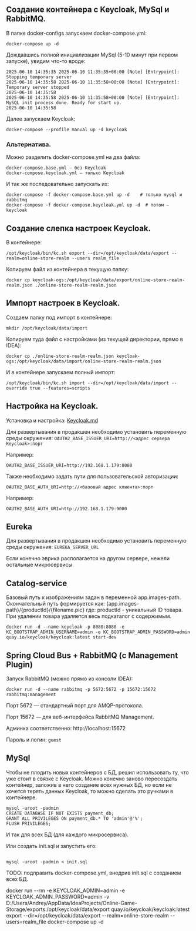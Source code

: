 ## Создание контейнера с Keycloak, MySql и RabbitMQ.

В папке docker-configs запускаем docker-compose.yml:
```shell
docker-compose up -d
```
Дождавшись полной инициализации MySql (5-10 минут при первом запуске),
увидим что-то вроде:
```shell
2025-06-10 14:35:35 2025-06-10 11:35:35+00:00 [Note] [Entrypoint]: Stopping temporary server
2025-06-10 14:35:58 2025-06-10 11:35:58+00:00 [Note] [Entrypoint]: Temporary server stopped
2025-06-10 14:35:58
2025-06-10 14:35:58 2025-06-10 11:35:58+00:00 [Note] [Entrypoint]: MySQL init process done. Ready for start up.
2025-06-10 14:35:58
```
Далее запускаем Keycloak:
```shell
docker-compose --profile manual up -d keycloak
```

### Альтернатива.
Можно разделить docker-compose.yml на два файла:
```shell
docker-compose.base.yml — без Keycloak
docker-compose.keycloak.yml — только Keycloak
```
И так же последовательно запускать их:
```shell
docker-compose -f docker-compose.base.yml up -d    # только mysql и rabbitmq
docker-compose -f docker-compose.keycloak.yml up -d  # потом — keycloak
```

## Создание слепка настроек Keycloak.
В контейнере:
````shell
/opt/keycloak/bin/kc.sh export --dir=/opt/keycloak/data/export --realm=online-store-realm --users realm_file
````
Копируем файл из контейнера в текущую папку:
```shell
docker cp keycloak-ogs:/opt/keycloak/data/export/online-store-realm-realm.json ./online-store-realm-realm.json
```

## Импорт настроек в Keycloak.
Создаем папку под импорт в контейнере:
```shell
mkdir /opt/keycloak/data/import
```
Копируем туда файл с настройками (из текущей директории, прямо в IDEA):
```shell
docker cp ./online-store-realm-realm.json keycloak-ogs:/opt/keycloak/data/import/online-store-realm-realm.json
```
И в контейнере запускаем полный импорт:
```shell
/opt/keycloak/bin/kc.sh import --dir=/opt/keycloak/data/import --override true --features=scripts
```


## Настройка на Keycloak.

Установка и настройка: [Keycloak.md](Keycloak.md)


Для развертывания в продакшен необходимо установить переменную среды окружения:
`OAUTH2_BASE_ISSUER_URI=http://<адрес сервера Keycloak>:порт`

Например:

`OAUTH2_BASE_ISSUER_URI=http://192.168.1.179:8080`

Также необходимо задать пути для пользовательской авторизации:

`OAUTH2_BASE_AUTH_URI=http://<базовый адрес клиента>:порт`

Например:

`OAUTH2_BASE_AUTH_URI=http://192.168.1.179:9000`


## Eureka

Для развертывания в продакшен необходимо установить переменную среды окружения:
`EUREKA_SERVER_URL`

Если конечно эврика располагается на другом сервере, нежели остальные микросервисы.


## Catalog-service
Базовый путь к изображениям задан в переменной app.images-path. Окончательный путь формируется как:
{app.images-path}/{productId}/{filename.pic}
где: productId - уникальный ID товара.
При удалении товара удаляется весь подкаталог с содержимым.



```shell
docker run -d --name keycloak -p 8080:8080 -e KC_BOOTSTRAP_ADMIN_USERNAME=admin -e KC_BOOTSTRAP_ADMIN_PASSWORD=admin quay.io/keycloak/keycloak:latest start-dev
```


## Spring Cloud Bus + RabbitMQ (с Management Plugin)

Запуск RabbitMQ (можно прямо из консоли IDEA):

```shell
docker run -d --name rabbitmq -p 5672:5672 -p 15672:15672 rabbitmq:management
```
Порт 5672 — стандартный порт для AMQP-протокола.

Порт 15672 — для веб-интерфейса RabbitMQ Management.

Админка соответственно: http://localhost:15672

Пароль и логин: `guest`


## MySql
Чтобы не плодить новых контейнеров с БД, решил использовать ту, что уже стоит
в связке с Keycloak. Можно конечно заново пересоздать контейнер, заложив в него
создание всех нужных БД, но если не хочется терять данных Keycloak, то можно
сделать это ручками в контейнере.

```shell
mysql -uroot -padmin
CREATE DATABASE IF NOT EXISTS payment_db;
GRANT ALL PRIVILEGES ON payment_db.* TO 'admin'@'%';
FLUSH PRIVILEGES;
```
И так для всех БД (для каждого микросервиса).

Или создать init.sql и запустить его:
```shell

mysql -uroot -padmin < init.sql
```

TODO: подправить docker-compose.yml, внедрив init.sql с созданием всех БД.


docker run --rm -e KEYCLOAK_ADMIN=admin -e KEYCLOAK_ADMIN_PASSWORD=admin -v D:/Users/Andrey/AppData/IdeaProjects/Online-Game-Storage/exports:/opt/keycloak/data/export quay.io/keycloak/keycloak:latest export --dir=/opt/keycloak/data/export --realm=online-store-realm --users=realm_file
docker-compose up -d
